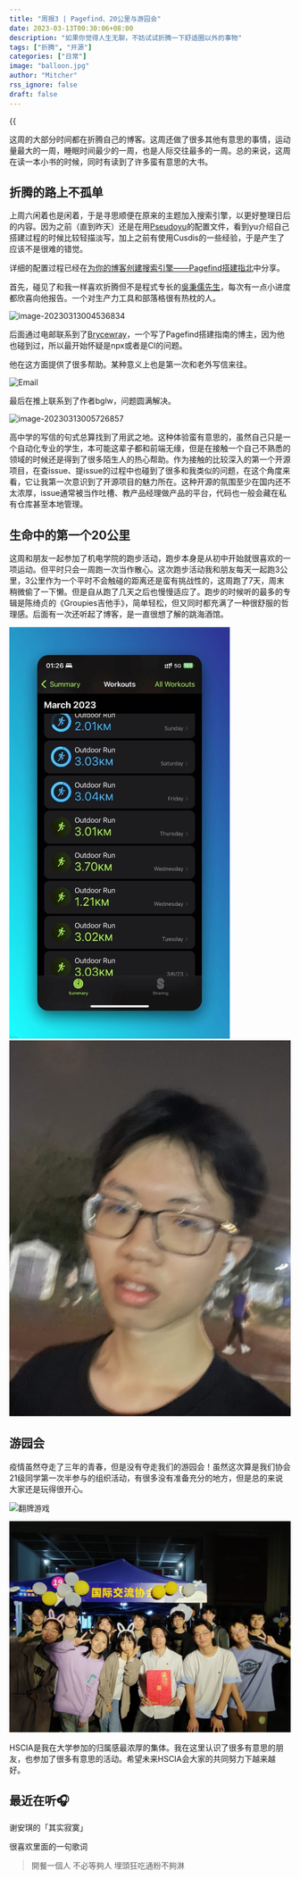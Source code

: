 ```yaml
---
title: "周报3 | Pagefind、20公里与游园会"
date: 2023-03-13T00:30:06+08:00
description: "如果你觉得人生无聊，不妨试试折腾一下舒适圈以外的事物"
tags: ["折腾", "开源"]
categories: ["日常"]
image: "balloon.jpg"
author: "Mitcher"
rss_ignore: false
draft: false
---
```


{{<audio src="audios/其实寂寞.mp3" caption="《其实寂寞》-谢安琪">}}

这周的大部分时间都在折腾自己的博客。这周还做了很多其他有意思的事情，运动量最大的一周，睡眠时间最少的一周，也是人际交往最多的一周。总的来说，这周在读一本小书的时候，同时有读到了许多蛮有意思的大书。
<!--more-->

## 折腾的路上不孤单

上周六闲着也是闲着，于是寻思顺便在原来的主题加入搜索引擎，以更好整理日后的内容。因为之前（直到昨天）还是在用[Pseudoyu](www.pseudoyu.com)的配置文件，看到yu介绍自己搭建过程的时候比较轻描淡写，加上之前有使用Cusdis的一些经验，于是产生了应该不是很难的错觉。

详细的配置过程已经在[为你的博客创建搜索引擎——Pagefind搭建指北](https://www.huang-zifeng.com/p/为你的博客创建搜索引擎pagefind搭建指北/)中分享。

首先，碰见了和我一样喜欢折腾但不是程式专长的[吳秉儒先生](https://pinchlime.com/)，每次有一点小进度都欣喜向他报告。一个对生产力工具和部落格很有热枕的人。

![image-20230313004536834](https://mitcher-1316637614.cos.ap-nanjing.myqcloud.com/test/image-20230313004536834.png)

后面通过电邮联系到了[Brycewray]([BryceWray.com](https://www.brycewray.com/))，一个写了Pagefind搭建指南的博主，因为他也碰到过，所以最开始怀疑是npx或者是CI的问题。

他在这方面提供了很多帮助。某种意义上也是第一次和老外写信来往。

![Email](https://mitcher-1316637614.cos.ap-nanjing.myqcloud.com/test/image-20230313005245363.png)

最后在推上联系到了作者bglw，问题圆满解决。

![image-20230313005726857](https://mitcher-1316637614.cos.ap-nanjing.myqcloud.com/test/image-20230313005726857.png)

高中学的写信的句式总算找到了用武之地。这种体验蛮有意思的，虽然自己只是一个自动化专业的学生，本可能这辈子都和前端无缘，但是在接触一个自己不熟悉的领域的时候还是得到了很多陌生人的热心帮助。作为接触的比较深入的第一个开源项目，在查issue、提issue的过程中也碰到了很多和我类似的问题，在这个角度来看，它让我第一次意识到了开源项目的魅力所在。这种开源的氛围至少在国内还不太浓厚，issue通常被当作吐槽、教产品经理做产品的平台，代码也一般会藏在私有仓库甚至本地管理。

## 生命中的第一个20公里

这周和朋友一起参加了机电学院的跑步活动，跑步本身是从初中开始就很喜欢的一项运动。但平时只会一周跑一次当作散心。这次跑步活动我和朋友每天一起跑3公里，3公里作为一个平时不会触碰的距离还是蛮有挑战性的，这周跑了7天，周末稍微偷了一下懒。但是自从跑了几天之后也慢慢适应了。跑步的时候听的最多的专辑是陈绮贞的《Groupies吉他手》，简单轻松，但又同时都充满了一种很舒服的哲理感。后面有一次还听起了博客，是一直很想了解的跳海酒馆。

![7-Day Workouts](workout.jpg) ![Me](IMG_0468.jpg)

## 游园会

疫情虽然夺走了三年的青春，但是没有夺走我们的游园会！虽然这次算是我们协会21级同学第一次半参与的组织活动，有很多没有准备充分的地方，但是总的来说大家还是玩得很开心。

![翻牌游戏](IMG_0531.png)

![合照](游园会_21.jpg)

HSCIA是我在大学参加的归属感最浓厚的集体。我在这里认识了很多有意思的朋友，也参加了很多有意思的活动。希望未来HSCIA会大家的共同努力下越来越好。

## 最近在听🎧

谢安琪的「其实寂寞」

很喜欢里面的一句歌词

> 開餐一個人 不必等夠人 埋頭狂吃通粉不夠淋
